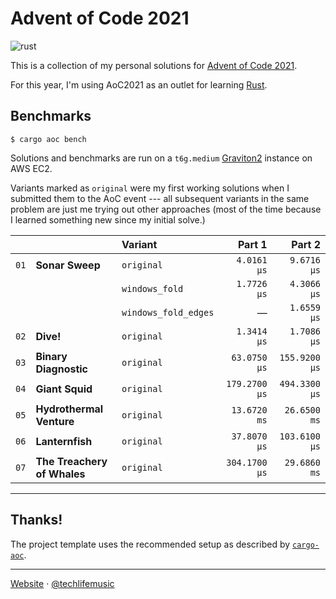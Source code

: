 # Advent of Code 2021

![rust](https://img.shields.io/badge/language-rust-0b7261?style=flat-square&logo=rust)

This is a collection of my personal solutions for [Advent of Code 2021][aoc2021].

For this year, I'm using AoC2021 as an outlet for learning [Rust][rust].

## Benchmarks

```shell
$ cargo aoc bench
```

Solutions and benchmarks are run on a `t6g.medium` [Graviton2][graviton2] instance on AWS EC2.

Variants marked as `original` were my first working solutions when I submitted them
to the AoC event --- all subsequent variants in the same problem are just me trying
out other approaches (most of the time because I learned something new since
my initial solve.)

|      |                             | Variant              |        Part 1 |        Part 2 |
| ---- | :-------------------------- | :------------------- | ------------: | ------------: |
| `01` | **Sonar Sweep**             | `original`           |   `4.0161 μs` |   `9.6716 μs` |
|      |                             | `windows_fold`       |   `1.7726 μs` |   `4.3066 μs` |
|      |                             | `windows_fold_edges` |             — |   `1.6559 μs` |
| `02` | **Dive!**                   | `original`           |   `1.3414 μs` |   `1.7086 μs` |
| `03` | **Binary Diagnostic**       | `original`           |  `63.0750 μs` | `155.9200 μs` |
| `04` | **Giant Squid**             | `original`           | `179.2700 μs` | `494.3300 μs` |
| `05` | **Hydrothermal Venture**    | `original`           |  `13.6720 ms` |  `26.6500 ms` |
| `06` | **Lanternfish**             | `original`           |  `37.8070 μs` | `103.6100 μs` |
| `07` | **The Treachery of Whales** | `original`           |  `304.1700 μs` | `29.6860 ms` |



---

## Thanks!

The project template uses the recommended setup as described by [`cargo-aoc`][cargo-aoc].

---

[Website][website] &middot; [@techlifemusic][twitter]

[graviton2]: https://aws.amazon.com/ec2/graviton
[aoc2021]: https://adventofcode.com/2021
[rust]: https://rust-lang.org
[cargo-aoc]: https://github.com/gobanos/cargo-aoc
[website]: https://richardneililagan.com
[twitter]: https://twitter.com/techlifemusic
